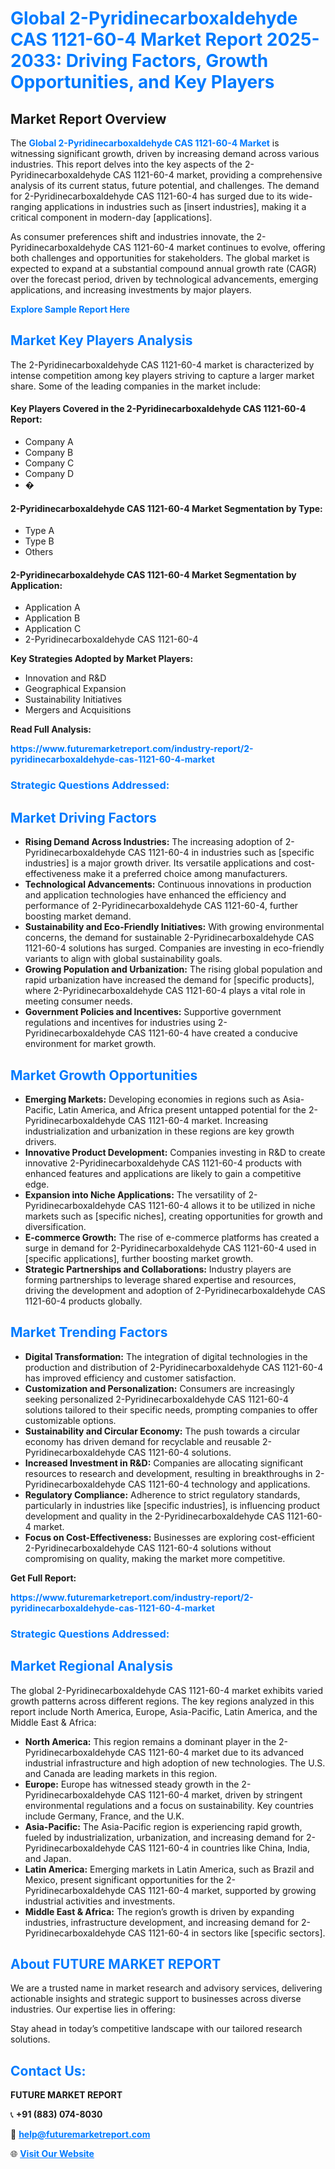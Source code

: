 <h1 style="color: #007BFF;">Global 2-Pyridinecarboxaldehyde CAS 1121-60-4 Market Report 2025-2033: Driving Factors, Growth Opportunities, and Key Players</h1>

<section id="overview">
<h2>Market Report Overview</h2>
<p>The <a href="https://www.futuremarketreport.com/industry-report/2-pyridinecarboxaldehyde-cas-1121-60-4-market" style="color: #007BFF; text-decoration: none;"><strong>Global 2-Pyridinecarboxaldehyde CAS 1121-60-4 Market</strong></a> is witnessing significant growth, driven by increasing demand across various industries. This report delves into the key aspects of the 2-Pyridinecarboxaldehyde CAS 1121-60-4 market, providing a comprehensive analysis of its current status, future potential, and challenges. The demand for 2-Pyridinecarboxaldehyde CAS 1121-60-4 has surged due to its wide-ranging applications in industries such as [insert industries], making it a critical component in modern-day [applications].</p>
<p>As consumer preferences shift and industries innovate, the 2-Pyridinecarboxaldehyde CAS 1121-60-4 market continues to evolve, offering both challenges and opportunities for stakeholders. The global market is expected to expand at a substantial compound annual growth rate (CAGR) over the forecast period, driven by technological advancements, emerging applications, and increasing investments by major players.</p>
</section>

<section id="overview">
<p><a href="https://www.futuremarketreport.com/request-sample/reportId=111243" style="color: #007BFF; text-decoration: none;"><strong>Explore Sample Report Here</strong></a></p>
</section>

<section id="key-players">
<h2 style="color: #007BFF;">Market Key Players Analysis</h2>
<p>The 2-Pyridinecarboxaldehyde CAS 1121-60-4 market is characterized by intense competition among key players striving to capture a larger market share. Some of the leading companies in the market include:</p>
<h4>Key Players Covered in the 2-Pyridinecarboxaldehyde CAS 1121-60-4 Report:</h4>
<ul><li>Company A</li><li>Company B</li><li>Company C</li><li>Company D</li><li>�</li></ul>
<h4>2-Pyridinecarboxaldehyde CAS 1121-60-4 Market Segmentation by Type:</h4>
<ul><li>Type A</li><li>Type B</li><li>Others</li></ul>

<h4>2-Pyridinecarboxaldehyde CAS 1121-60-4 Market Segmentation by Application:</h4>
<ul><li>Application A</li><li>Application B</li><li>Application C</li><li>2-Pyridinecarboxaldehyde CAS 1121-60-4</li></ul>
<p><strong>Key Strategies Adopted by Market Players:</strong></p>
<ul>
<li>Innovation and R&D</li>
<li>Geographical Expansion</li>
<li>Sustainability Initiatives</li>
<li>Mergers and Acquisitions</li>
</ul>
</section>

<section>
<p><strong>Read Full Analysis: </strong></p><a href="https://www.futuremarketreport.com/industry-report/2-pyridinecarboxaldehyde-cas-1121-60-4-market" style="color: #007BFF; text-decoration: none;"><strong>https://www.futuremarketreport.com/industry-report/2-pyridinecarboxaldehyde-cas-1121-60-4-market</strong></a>
<h3 style="color: #007BFF;">Strategic Questions Addressed:</h3>
</section>

<section id="driving-factors">
<h2 style="color: #007BFF;">Market Driving Factors</h2>
<ul>
<li><strong>Rising Demand Across Industries:</strong> The increasing adoption of 2-Pyridinecarboxaldehyde CAS 1121-60-4 in industries such as [specific industries] is a major growth driver. Its versatile applications and cost-effectiveness make it a preferred choice among manufacturers.</li>
<li><strong>Technological Advancements:</strong> Continuous innovations in production and application technologies have enhanced the efficiency and performance of 2-Pyridinecarboxaldehyde CAS 1121-60-4, further boosting market demand.</li>
<li><strong>Sustainability and Eco-Friendly Initiatives:</strong> With growing environmental concerns, the demand for sustainable 2-Pyridinecarboxaldehyde CAS 1121-60-4 solutions has surged. Companies are investing in eco-friendly variants to align with global sustainability goals.</li>
<li><strong>Growing Population and Urbanization:</strong> The rising global population and rapid urbanization have increased the demand for [specific products], where 2-Pyridinecarboxaldehyde CAS 1121-60-4 plays a vital role in meeting consumer needs.</li>
<li><strong>Government Policies and Incentives:</strong> Supportive government regulations and incentives for industries using 2-Pyridinecarboxaldehyde CAS 1121-60-4 have created a conducive environment for market growth.</li>
</ul>
</section>

<section id="growth-opportunities">
<h2 style="color: #007BFF;">Market Growth Opportunities</h2>
<ul>
<li><strong>Emerging Markets:</strong> Developing economies in regions such as Asia-Pacific, Latin America, and Africa present untapped potential for the 2-Pyridinecarboxaldehyde CAS 1121-60-4 market. Increasing industrialization and urbanization in these regions are key growth drivers.</li>
<li><strong>Innovative Product Development:</strong> Companies investing in R&D to create innovative 2-Pyridinecarboxaldehyde CAS 1121-60-4 products with enhanced features and applications are likely to gain a competitive edge.</li>
<li><strong>Expansion into Niche Applications:</strong> The versatility of 2-Pyridinecarboxaldehyde CAS 1121-60-4 allows it to be utilized in niche markets such as [specific niches], creating opportunities for growth and diversification.</li>
<li><strong>E-commerce Growth:</strong> The rise of e-commerce platforms has created a surge in demand for 2-Pyridinecarboxaldehyde CAS 1121-60-4 used in [specific applications], further boosting market growth.</li>
<li><strong>Strategic Partnerships and Collaborations:</strong> Industry players are forming partnerships to leverage shared expertise and resources, driving the development and adoption of 2-Pyridinecarboxaldehyde CAS 1121-60-4 products globally.</li>
</ul>
</section>

<section id="trending-factors">
<h2 style="color: #007BFF;">Market Trending Factors</h2>
<ul>
<li><strong>Digital Transformation:</strong> The integration of digital technologies in the production and distribution of 2-Pyridinecarboxaldehyde CAS 1121-60-4 has improved efficiency and customer satisfaction.</li>
<li><strong>Customization and Personalization:</strong> Consumers are increasingly seeking personalized 2-Pyridinecarboxaldehyde CAS 1121-60-4 solutions tailored to their specific needs, prompting companies to offer customizable options.</li>
<li><strong>Sustainability and Circular Economy:</strong> The push towards a circular economy has driven demand for recyclable and reusable 2-Pyridinecarboxaldehyde CAS 1121-60-4 solutions.</li>
<li><strong>Increased Investment in R&D:</strong> Companies are allocating significant resources to research and development, resulting in breakthroughs in 2-Pyridinecarboxaldehyde CAS 1121-60-4 technology and applications.</li>
<li><strong>Regulatory Compliance:</strong> Adherence to strict regulatory standards, particularly in industries like [specific industries], is influencing product development and quality in the 2-Pyridinecarboxaldehyde CAS 1121-60-4 market.</li>
<li><strong>Focus on Cost-Effectiveness:</strong> Businesses are exploring cost-efficient 2-Pyridinecarboxaldehyde CAS 1121-60-4 solutions without compromising on quality, making the market more competitive.</li>
</ul>
</section>

<section>
<p><strong>Get Full Report: </strong></p><a href="https://www.futuremarketreport.com/industry-report/2-pyridinecarboxaldehyde-cas-1121-60-4-market" style="color: #007BFF; text-decoration: none;"><strong>https://www.futuremarketreport.com/industry-report/2-pyridinecarboxaldehyde-cas-1121-60-4-market</strong></a>
<h3 style="color: #007BFF;">Strategic Questions Addressed:</h3>
</section>


<section id="regional-analysis">
<h2 style="color: #007BFF;">Market Regional Analysis</h2>
<p>The global 2-Pyridinecarboxaldehyde CAS 1121-60-4 market exhibits varied growth patterns across different regions. The key regions analyzed in this report include North America, Europe, Asia-Pacific, Latin America, and the Middle East & Africa:</p>
<ul>
<li><strong>North America:</strong> This region remains a dominant player in the 2-Pyridinecarboxaldehyde CAS 1121-60-4 market due to its advanced industrial infrastructure and high adoption of new technologies. The U.S. and Canada are leading markets in this region.</li>
<li><strong>Europe:</strong> Europe has witnessed steady growth in the 2-Pyridinecarboxaldehyde CAS 1121-60-4 market, driven by stringent environmental regulations and a focus on sustainability. Key countries include Germany, France, and the U.K.</li>
<li><strong>Asia-Pacific:</strong> The Asia-Pacific region is experiencing rapid growth, fueled by industrialization, urbanization, and increasing demand for 2-Pyridinecarboxaldehyde CAS 1121-60-4 in countries like China, India, and Japan.</li>
<li><strong>Latin America:</strong> Emerging markets in Latin America, such as Brazil and Mexico, present significant opportunities for the 2-Pyridinecarboxaldehyde CAS 1121-60-4 market, supported by growing industrial activities and investments.</li>
<li><strong>Middle East & Africa:</strong> The region’s growth is driven by expanding industries, infrastructure development, and increasing demand for 2-Pyridinecarboxaldehyde CAS 1121-60-4 in sectors like [specific sectors].</li>
</ul>
</section>

<footer>
<h2 style="color: #007BFF;">About FUTURE MARKET REPORT</h2>
<p>We are a trusted name in market research and advisory services, delivering actionable insights and strategic support to businesses across diverse industries. Our expertise lies in offering:</p>

<p>Stay ahead in today’s competitive landscape with our tailored research solutions.</p>

<h2 style="color: #007BFF;">Contact Us:</h2>
<p><strong>FUTURE MARKET REPORT</strong></p>
<p>📞 <strong>+91 (883) 074-8030</strong></p>
<p>📧 <strong><a href="mailto:help@futuremarketreport.com" style="color: #007BFF;">help@futuremarketreport.com</a></strong></p>
<p>🌐 <strong><a href="https://www.futuremarketreport.com/" style="color: #007BFF;">Visit Our Website</a></strong></p>
</footer>